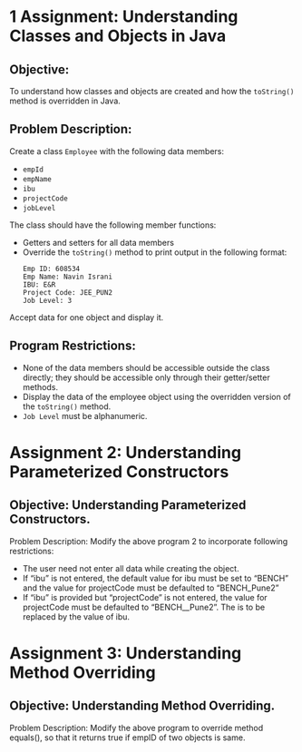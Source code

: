 # 1 Assignment: Understanding Classes and Objects in Java

## Objective:
To understand how classes and objects are created and how the `toString()` method is overridden in Java.

## Problem Description:
Create a class `Employee` with the following data members:
- `empId`
- `empName`
- `ibu`
- `projectCode`
- `jobLevel`

The class should have the following member functions:
- Getters and setters for all data members
- Override the `toString()` method to print output in the following format:
  ```
  Emp ID: 608534
  Emp Name: Navin Israni
  IBU: E&R
  Project Code: JEE_PUN2
  Job Level: 3
  ```

Accept data for one object and display it.

## Program Restrictions:
- None of the data members should be accessible outside the class directly; they should be accessible only through their getter/setter methods.
- Display the data of the employee object using the overridden version of the `toString()` method.
- `Job Level` must be alphanumeric.

# Assignment 2: Understanding Parameterized Constructors

## Objective: Understanding Parameterized Constructors.

Problem Description: Modify the above program 2 to incorporate following restrictions:
- The user need not enter all data while creating the object.
- If “ibu” is not entered, the default value for ibu must be set to “BENCH” and
the value for projectCode must be defaulted to “BENCH_Pune2”
- If “ibu” is provided but “projectCode” is not entered, the value for
projectCode must be defaulted to “BENCH_<ibu>_Pune2”. The <ibu> is to be
replaced by the value of ibu.

# Assignment 3: Understanding Method Overriding
## Objective: Understanding Method Overriding.

Problem Description: Modify the above program  to override method equals(), so that it
returns true if empID of two objects is same.
